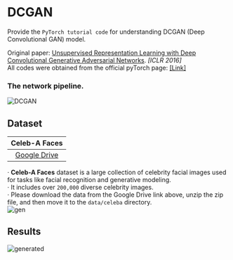 # DCGAN 
Provide the ```PyTorch tutorial code``` for understanding DCGAN (Deep Convolutional GAN) model.

Original paper: [Unsupervised Representation Learning with Deep Convolutional Generative Adversarial Networks](https://arxiv.org/pdf/1511.06434.pdf). *[ICLR 2016]*  
All codes were obtained from the official pyTorch page: [[Link]](https://pytorch.org/tutorials/beginner/dcgan_faces_tutorial.html)

### The network pipeline.
![DCGAN](https://github.com/SkiddieAhn/SkiddieAhn/assets/52392658/b5556a1e-9066-402c-899d-ce206082e888)

## Dataset
|     Celeb-A Faces            |
|:------------------------:|
| [Google Drive](https://drive.google.com/file/d/0B7EVK8r0v71pZjFTYXZWM3FlRnM/view?resourcekey=0-dYn9z10tMJOBAkviAcfdyQ)   |
  
· **Celeb-A Faces** dataset is a large collection of celebrity facial images used for tasks like facial recognition and generative modeling.  
· It includes over ```200,000``` diverse celebrity images.  
· Please download the data from the Google Drive link above, unzip the zip file, and then move it to the ```data/celeba``` directory.  
![gen](https://github.com/SkiddieAhn/SkiddieAhn/assets/52392658/7d902067-c890-4b08-9cd3-4c7d7b4d830d)  

## Results
![generated](https://github.com/SkiddieAhn/SkiddieAhn/assets/52392658/b3e93f50-1a4f-4864-a5ff-102b92e70aa6)

 
